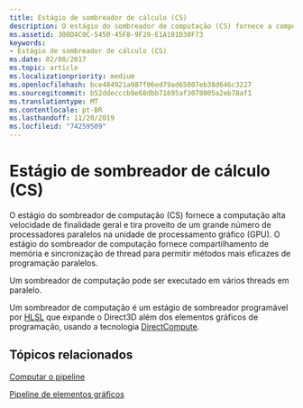 ```yaml
---
title: Estágio de sombreador de cálculo (CS)
description: O estágio do sombreador de computação (CS) fornece a computação alta velocidade de finalidade geral e tira proveito de um grande número de processadores paralelos na unidade de processamento gráfico (GPU).
ms.assetid: 300D4C0C-5450-45F8-9F29-E1A101D38F73
keywords:
- Estágio de sombreador de cálculo (CS)
ms.date: 02/08/2017
ms.topic: article
ms.localizationpriority: medium
ms.openlocfilehash: bce484921a987f06ed79ad65007eb38d646c3227
ms.sourcegitcommit: b52ddecccb9e68dbb71695af3078005a2eb78af1
ms.translationtype: MT
ms.contentlocale: pt-BR
ms.lasthandoff: 11/20/2019
ms.locfileid: "74259509"
---
```

# <a name="compute-shader-cs-stage"></a>Estágio de sombreador de cálculo (CS)


O estágio do sombreador de computação (CS) fornece a computação alta velocidade de finalidade geral e tira proveito de um grande número de processadores paralelos na unidade de processamento gráfico (GPU). O estágio do sombreador de computação fornece compartilhamento de memória e sincronização de thread para permitir métodos mais eficazes de programação paralelos.

Um sombreador de computação pode ser executado em vários threads em paralelo.

Um sombreador de computação é um estágio de sombreador programável por [HLSL](https://docs.microsoft.com/windows/desktop/direct3dhlsl/dx-graphics-hlsl) que expande o Direct3D além dos elementos gráficos de programação, usando a tecnologia [DirectCompute](https://blogs.msdn.com/b/chuckw/archive/2010/07/14/directcompute.aspx).

## <a name="span-idrelated-topicsspanrelated-topics"></a><span id="related-topics"></span>Tópicos relacionados


[Computar o pipeline](compute-pipeline.md)

[Pipeline de elementos gráficos](graphics-pipeline.md)

 

 




